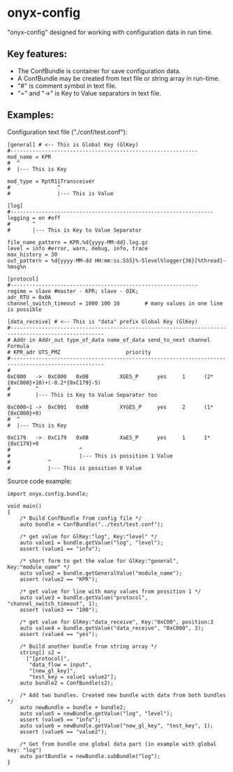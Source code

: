 # onyx-config

"onyx-config" designed for working with configuration data in run time.


## Key features:
 - The ConfBundle is container for save configuration data.
 - A ConfBundle may be created from text file or string array in run-time.
 - "#" is comment symbol in text file.
 - "=" and "->" is Key to Value separators in text file.




## Examples:

Configuration text file ("./conf/test.conf"):

	[general] # <-- This is Global Key (GlKey)
	#------------------------------------------------------------
	mod_name = KPR
	#  ^
	#  |--- This is Key
 
	mod_type = RptR11Transceiver
	#               ^
	#               |--- This is Value

	[log]
	#-----------------------------------------------------------------
	logging = on #off
	#       ^
	#       |--- This is Key to Value Separator

	file_name_pattern = KPR.%d{yyyy-MM-dd}.log.gz
	level = info #error, warn, debug, info, trace
	max_history = 30
	out_pattern = %d{yyyy-MM-dd HH:mm:ss.SSS}%-5level%logger{36}[%thread]-%msg%n

	[protocol]
	#------------------------------------------------------------
	regime = slave #master - KPR; slave - OIK;
	adr_RTU = 0x0A
	channel_switch_timeout = 1000 100 10		# many values in one line is possible

	[data_receive] # <-- This is "data" prefix Global Key (GlKey)
	#----------------------------------------------------------------------------------------------------
	# Addr in Addr_out type_of_data name_of_data send_to_next channel  Formula
	# KPR_adr UTS_PMZ					  priority
	#----------------------------------------------------------------------------------------------------
	#
	0xC000	 ->  0xC000   0x0B	        XGES_Р		yes	    1      (2*{0xC000}+10)+(-0.2*{0xC179}-5)
	#        ^
	#        |--- This is Key to Value Separator too

	0xC000~1 ->  0xC001   0x0B	      	XYGES_Р		yes	    2      (1*{0xC000}+0)
	#  ^
	#  |--- This is Key

	0xC179	 ->  0xC179   0x0B	      	XaES_Р		yes	    1	   1*{0xC179}+0
	#                      ^
	#                      |--- This is possition 1 Value
	#            ^
	#            |--- This is possition 0 Value 
		


Source code example:

	import onyx.config.bundle;

	void main()
	{
		/* Build ConfBundle from config file */
		auto bundle = ConfBundle("../test/test.conf");

		/* get value for GlKey:"log", Key:"level" */
		auto value1 = bundle.getValue("log", "level"); 
		assert (value1 == "info");

		/* short form to get the value for GlKey:"general", Key:"module_name" */
		auto value2 = bundle.getGeneralValue("module_name");
		assert (value2 == "KPR");

		/* get value for line with many values from possition 1 */
		auto value3 = bundle.getValue("protocol", "channel_switch_timeout", 1); 
		assert (value3 == "100");

		/* get value for GlKey:"data_receive", Key:"0xC00", position:3
		auto value4 = bundle.getValue("data_receive", "0xC000", 3);
		assert (value4 == "yes");
		
		/* Build another bundle from string array */
		string[] s2 = 
		  ["[protocol]",
		   "data_flow = input",
		   "[new_gl_key]",
		   "test_key = value1 value2"];	
		auto bundle2 = ConfBundle(s2);
		
		/* Add two bundles. Created new bundle with data from both bundles */
		auto newBundle = bundle + bundle2;
		auto value5 = newBundle.getValue("log", "level"); 
		assert (value5 == "info");
		auto value6 = newBundle.getValue("new_gl_key", "test_key", 1); 
		assert (value6 == "value2");
		
		/* Get from bundle one global data part (in example with global key: "log")
		auto partBundle = newBundle.subBundle("log");
	}


 
 



